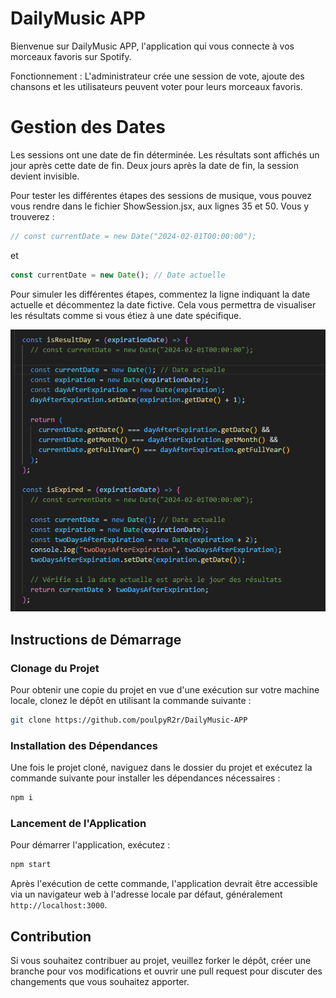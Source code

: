 # DailyMusic APP

Bienvenue sur DailyMusic APP, l'application qui vous connecte à vos morceaux favoris sur Spotify.

Fonctionnement : L'administrateur crée une session de vote, ajoute des chansons et les utilisateurs peuvent voter pour leurs morceaux favoris.

# Gestion des Dates

Les sessions ont une date de fin déterminée. Les résultats sont affichés un jour après cette date de fin. Deux jours après la date de fin, la session devient invisible.

Pour tester les différentes étapes des sessions de musique, vous pouvez vous rendre dans le fichier ShowSession.jsx, aux lignes 35 et 50. Vous y trouverez :

```js
// const currentDate = new Date("2024-02-01T00:00:00");
```

et

```js
const currentDate = new Date(); // Date actuelle
```

Pour simuler les différentes étapes, commentez la ligne indiquant la date actuelle et décommentez la date fictive. Cela vous permettra de visualiser les résultats comme si vous étiez à une date spécifique.

![Image code currentDate](/public/markdown.png)

## Instructions de Démarrage

### Clonage du Projet

Pour obtenir une copie du projet en vue d'une exécution sur votre machine locale, clonez le dépôt en utilisant la commande suivante :

```bash
git clone https://github.com/poulpyR2r/DailyMusic-APP
```

### Installation des Dépendances

Une fois le projet cloné, naviguez dans le dossier du projet et exécutez la commande suivante pour installer les dépendances nécessaires :

```bash
npm i
```

### Lancement de l'Application

Pour démarrer l'application, exécutez :

```bash
npm start
```

Après l'exécution de cette commande, l'application devrait être accessible via un navigateur web à l'adresse locale par défaut, généralement `http://localhost:3000`.

## Contribution

Si vous souhaitez contribuer au projet, veuillez forker le dépôt, créer une branche pour vos modifications et ouvrir une pull request pour discuter des changements que vous souhaitez apporter.
